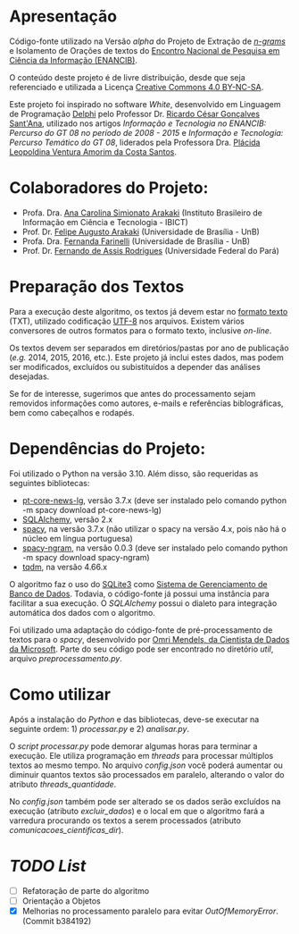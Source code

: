 # Apresentação

Código-fonte utilizado na Versão *alpha* do Projeto de Extração de [*n-grams*](https://pt.wikipedia.org/wiki/N-grama) e Isolamento de Orações de textos do [Encontro Nacional de Pesquisa em Ciência da Informação (ENANCIB)](https://ancib.org/diretrizes-gerais/).

O conteúdo deste projeto é de livre distribuição, desde que seja referenciado e utilizada a Licença [Creative Commons 4.0 BY-NC-SA](https://creativecommons.org/licenses/by-nc-sa/4.0/legalcode).

Este projeto foi inspirado no software _White_, desenvolvido em Linguagem de Programação [Delphi](https://www.embarcadero.com/products/delphi) pelo Professor Dr. [Ricardo César Gonçalves Sant'Ana](http://lattes.cnpq.br/1022660730972320), utilizado nos artigos _Informação e Tecnologia no ENANCIB: Percurso do GT 08 no período de 2008 - 2015_ e _Informação e Tecnologia: Percurso Temático do GT 08_, liderados pela Professora Dra. [Plácida Leopoldina Ventura Amorim da Costa Santos](http://lattes.cnpq.br/7408791408049766). 

# Colaboradores do Projeto:

- Profa. Dra. [Ana Carolina Simionato Arakaki](http://lattes.cnpq.br/9896600626524397) (Instituto Brasileiro de Informação em Ciência e Tecnologia - IBICT)
- Prof. Dr. [Felipe Augusto Arakaki](https://www.pesquisar.unb.br/professor/felipe-augusto-arakaki) (Universidade de Brasília - UnB)
- Profa. Dra. [Fernanda Farinelli](http://lattes.cnpq.br/1907817850408525) (Universidade de Brasília - UnB)
- Prof. Dr. [Fernando de Assis Rodrigues](https://rodrigues.pro.br) (Universidade Federal do Pará)

# Preparação dos Textos

Para a execução deste algoritmo, os textos já devem estar no [formato texto](https://pubs.opengroup.org/onlinepubs/9699919799/basedefs/V1_chap03.html#tag_03_403) (TXT), utilizado codificação [UTF-8](https://pt.wikipedia.org/wiki/UTF-8) nos arquivos. Existem vários conversores de outros formatos para o formato texto, inclusive _on-line_.

Os textos devem ser separados em diretórios/pastas por ano de publicação (*e.g.* 2014, 2015, 2016, etc.). Este projeto já inclui estes dados, mas podem ser modificados, excluídos ou subistituídos a depender das análises desejadas.

Se for de interesse, sugerimos que antes do processamento sejam removidos informações como autores, e-mails e referências biblográficas, bem como cabeçalhos e rodapés.

# Dependências do Projeto:
Foi utilizado o Python na versão 3.10.
Além disso, são requeridas as seguintes bibliotecas:
- [pt-core-news-lg](https://spacy.io/models/pt), versão 3.7.x (deve ser instalado pelo comando python -m spacy download pt-core-news-lg)
- [SQLAlchemy](https://www.sqlalchemy.org/), versão 2.x
- [spacy](https://spacy.io/), na versão 3.7.x (não utilizar o spacy na versão 4.x, pois não há o núcleo em língua portuguesa)
- [spacy-ngram](https://pypi.org/project/spacy-ngram/), na versão 0.0.3 (deve ser instalado pelo comando python -m spacy download spacy-ngram)
- [tqdm](https://github.com/tqdm/tqdm), na versão 4.66.x

O algoritmo faz o uso do [SQLite3](https://sqlite.org/) como [Sistema de Gerenciamento de Banco de Dados](https://pt.wikipedia.org/wiki/Sistema_de_gerenciamento_de_banco_de_dados). Todavia, o código-fonte já possui uma instância para facilitar a sua execução. O _SQLAlchemy_ possui o dialeto para integração automática dos dados com o algoritmo.

Foi utilizado uma adaptação do código-fonte de pré-processamento de textos para o _spacy_, desenvolvido por [Omri Mendels, da Cientista de Dados da Microsoft](https://gist.github.com/omri374/ec1c243a5a94a657dae40078d47977b6). Parte do seu código pode ser encontrado no diretório _util_, arquivo _preprocessamento.py_.

# Como utilizar

Após a instalação do _Python_ e das bibliotecas, deve-se executar na seguinte ordem: 1) _processar.py_ e 2) _analisar.py_.

O _script_ _processar.py_ pode demorar algumas horas para terminar a execução. Ele utiliza programação em _threads_ para processar múltiplos textos ao mesmo tempo. No arquivo _config.json_ você poderá aumentar ou diminuir quantos textos são processados em paralelo, alterando o valor do atributo _threads_quantidade_.

No _config.json_ também pode ser alterado se os dados serão excluídos na execução (atributo _excluir_dados_) e o local em que o algoritmo fará a varredura procurando os textos a serem processados (atributo _comunicacoes_cientificas_dir_).

# _TODO List_

- [ ] Refatoração de parte do algoritmo
- [ ] Orientação a Objetos
- [x] Melhorias no processamento paralelo para evitar _OutOfMemoryError_. (Commit 
b384192)